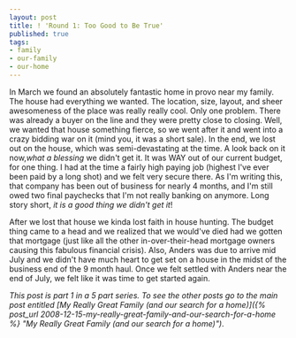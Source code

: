 ```yaml
---
layout: post
title: ! 'Round 1: Too Good to Be True'
published: true
tags:
- family
- our-family
- our-home
---
```

In March we found an absolutely fantastic home in provo near my family. The house had everything we wanted. The location, size, layout, and sheer awesomeness of the place was really really cool. Only one problem. There was already a buyer on the line and they were pretty close to closing. Well, we wanted that house something fierce, so we went after it and went into a crazy bidding war on it (mind you, it was a short sale). In the end, we lost out on the house, which was semi-devastating at the time. A look back on it now,_what a blessing_ we didn't get it. It was WAY out of our current budget, for one thing. I had at the time a fairly high paying job (highest I've ever been paid by a long shot) and we felt very secure there. As I'm writing this, that company has been out of business for nearly 4 months, and I'm still owed two final paychecks that I'm not really banking on anymore. Long story short, _it is a good thing we didn't get it_!

After we lost that house we kinda lost faith in house hunting. The budget thing came to a head and we realized that we would've died had we gotten that mortgage (just like all the other in-over-their-head mortgage owners causing this fabulous financial crisis). Also, Anders was due to arrive mid July and we didn't have much heart to get set on a house in the midst of the business end of the 9 month haul. Once we felt settled with Anders near the end of July, we felt like it was time to get started again.

_This post is part 1 in a 5 part series. To see the other posts go to the main post entitled [My Really Great Family (and our search for a home)]({% post_url 2008-12-15-my-really-great-family-and-our-search-for-a-home %} "My Really Great Family (and our search for a home)")_.

